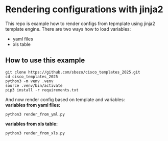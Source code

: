 # Rendering configurations with jinja2

This repo is example how to render configs from tepmplate using jinja2 template engine.
There are two ways how to load variables:
- yaml files
- xls table

## How to use this example

```
git clone https://github.com/sbezo/cisco_templates_2025.git
cd cisco_templates_2025
python3 -m venv .venv
source .venv/bin/activate
pip3 install -r requirements.txt
```


And now render config based on template and variables:  
**variables from yaml files:**
```
python3 render_from_yml.py
```

**variables from xls table:**
```
python3 render_from_xls.py
```


